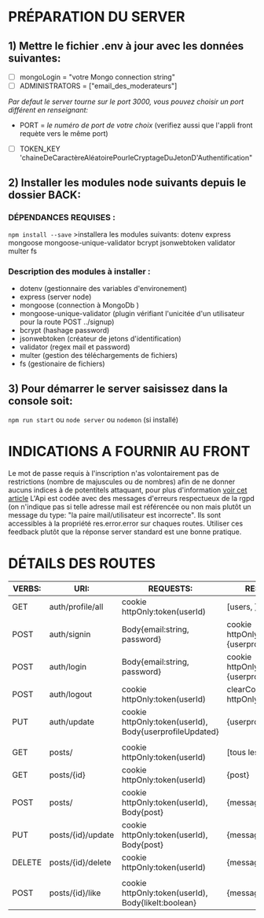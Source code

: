 # PRÉPARATION DU SERVER 

## 1) Mettre le fichier .env à jour avec les données suivantes:
* [ ] mongoLogin = \"votre Mongo connection string"
* [ ] ADMINISTRATORS = \["email_des_moderateurs"]

 _Par defaut le server tourne sur le port 3000, vous pouvez choisir un port différent en renseignant:_
* PORT = *le numéro de port de votre choix* 
    (verifiez aussi que l'appli front requète vers le même port) 

* [ ] TOKEN_KEY 'chaineDeCaractèreAléatoirePourleCryptageDuJetonD'Authentification"

## 2) Installer les modules node suivants depuis le dossier BACK:

### DÉPENDANCES REQUISES :
`npm install --save` >installera les modules suivants: dotenv express mongoose mongoose-unique-validator bcrypt jsonwebtoken validator multer fs

### Description des modules à installer :
* dotenv (gestionnaire des variables d'environement)
* express (server node)
* mongoose (connection à MongoDb )
* mongoose-unique-validator (plugin vérifiant l'unicitée d'un utilisateur pour la route POST ../signup)
* bcrypt (hashage password)
* jsonwebtoken (créateur de jetons d'identification)
* validator (regex mail et password)
* multer (gestion des téléchargements de fichiers)
* fs (gestionaire de fichiers)

## 3) Pour démarrer le server saisissez dans la console soit:
`npm run start`
    ou
`node server`
    ou
`nodemon` (si installé)

# INDICATIONS A FOURNIR AU FRONT

Le mot de passe requis à l'inscription n'as volontairement pas de restrictions (nombre de majuscules ou de nombres) afin de ne donner aucuns indices à de potentitels attaquant, pour plus d'information [voir cet article](https://stackoverflow.com/questions/48345922/reference-password-validation)
L'Api est codée avec des messages d'erreurs respectueux de la rgpd (on n'indique pas si telle adresse mail est référencée ou non mais plutôt un message du type: "la paire mail/utilisateur est incorrecte". Ils sont accessibles à la propriété res.error.error sur chaques routes.
Utiliser ces feedback plutôt que la réponse server standard est une bonne pratique.  

# DÉTAILS DES ROUTES 

|VERBS:     |    URI:              |           REQUESTS:                                               |           RESPONSES:                               |
|-----------|----------------------|-------------------------------------------------------------------|----------------------------------------------------|
|GET        |auth/profile/all      | cookie httpOnly:token\(userId)                                    | \[users, ]                                         |
|POST       |auth/signin           | Body\{email:string, password}                                     | cookie httpOnly:token\(userId)\, \{userprofile}    |
|POST       |auth/login            | Body\{email:string, password}                                     | cookie httpOnly:token\(userId)\, \{userprofile}    |
|POST       |auth/logout           | cookie httpOnly:token\(userId)                                    | clearCookie httpOnly:token\(userId)                |
|PUT        |auth/update           | cookie httpOnly:token\(userId), Body\{userprofileUpdated}         | \{userprofile}                                     |
|           |                      |                                                                   |                                                    |
|GET        |posts/                | cookie httpOnly:token\(userId)                                    | \[tous les posts]                                  |
|GET        |posts/{id}            | cookie httpOnly:token\(userId)                                    | \{post}                                            |
|POST       |posts/                | cookie httpOnly:token\(userId), Body\{post}                       | \{message:string}                                  |
|PUT        |posts/{id}/update     | cookie httpOnly:token\(userId), Body\{post}                       | \{message:string}                                  |
|DELETE     |posts/{id}/delete     | cookie httpOnly:token\(userId)                                    | \{message:string}                                  |
|           |                      |                                                                   |                                                    |
|POST       |posts/{id}/like       | cookie httpOnly:token\(userId), Body\{likeIt:boolean}             | \{message:string}                                  |

